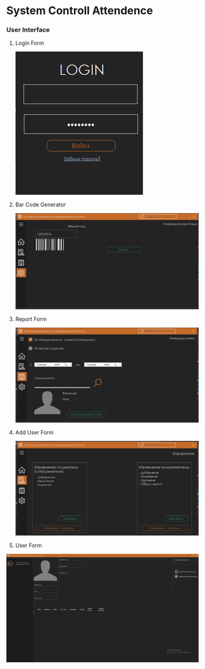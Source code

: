 # System Controll Attendence

### User Interface 

1. Login Form

   ![](Source\Screenshot_1.png)

2. Bar Code Generator

   ![](Source\Screenshot_4.png)

3. Report Form

   ![](Source\Screenshot_3.png)

4. Add User Form

   ![](Source\Screenshot_2.png)

5. User Form

![](Source\Screenshot_5.png)